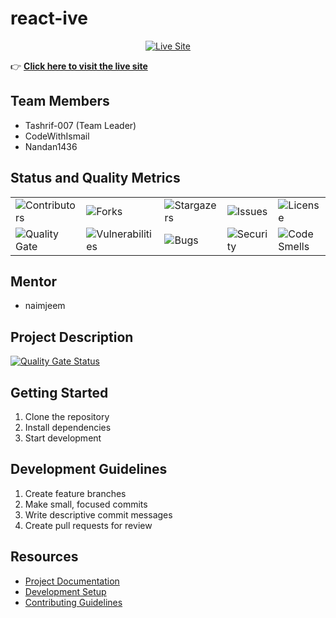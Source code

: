 # react-ive

<p align="center">
  <a href="#">
    <img src="https://img.shields.io/badge/Live_Site-Visit_Now-brightgreen?style=for-the-badge&logo=internet-explorer" alt="Live Site" />
  </a>
</p>

👉 **[Click here to visit the live site](https://react-ive-12.onrender.com)**

## Team Members
- Tashrif-007 (Team Leader)
- CodeWithIsmail
- Nandan1436

## Status and Quality Metrics

<div align="center">
  <table>
    <tr>
      <td><img src="https://img.shields.io/github/contributors/Learnathon-By-Geeky-Solutions/react-ive.svg?style=for-the-badge&color=4C8BF5" alt="Contributors" /></td>
      <td><img src="https://img.shields.io/github/forks/Learnathon-By-Geeky-Solutions/react-ive.svg?style=for-the-badge&color=4C8BF5" alt="Forks" /></td>
      <td><img src="https://img.shields.io/github/stars/Learnathon-By-Geeky-Solutions/react-ive.svg?style=for-the-badge&color=4C8BF5" alt="Stargazers" /></td>
      <td><img src="https://img.shields.io/github/issues/Learnathon-By-Geeky-Solutions/react-ive.svg?style=for-the-badge&color=FF6F61" alt="Issues" /></td>
      <td><img src="https://img.shields.io/github/license/Learnathon-By-Geeky-Solutions/react-ive.svg?style=for-the-badge&color=28A745" alt="License" /></td>
    </tr>
    <tr>
      <td><img src="https://sonarcloud.io/api/project_badges/measure?project=Learnathon-By-Geeky-Solutions_react-ive&metric=alert_status&style=for-the-badge&color=4C8BF5" alt="Quality Gate" /></td>
      <td><img src="https://sonarcloud.io/api/project_badges/measure?project=Learnathon-By-Geeky-Solutions_react-ive&metric=vulnerabilities&style=for-the-badge&color=FF6F61" alt="Vulnerabilities" /></td>
      <td><img src="https://sonarcloud.io/api/project_badges/measure?project=Learnathon-By-Geeky-Solutions_react-ive&metric=bugs&style=for-the-badge&color=FF6F61" alt="Bugs" /></td>
      <td><img src="https://sonarcloud.io/api/project_badges/measure?project=Learnathon-By-Geeky-Solutions_react-ive&metric=security_rating&style=for-the-badge&color=28A745" alt="Security" /></td>
      <td><img src="https://sonarcloud.io/api/project_badges/measure?project=Learnathon-By-Geeky-Solutions_react-ive&metric=code_smells&style=for-the-badge&color=FFA500" alt="Code Smells" /></td>
    </tr>
  </table>
</div>

## Mentor
- naimjeem

## Project Description
[![Quality Gate Status](https://sonarcloud.io/api/project_badges/measure?project=Learnathon-By-Geeky-Solutions_react-ive&metric=alert_status)](https://sonarcloud.io/summary/new_code?id=Learnathon-By-Geeky-Solutions_react-ive)

## Getting Started
1. Clone the repository
2. Install dependencies
3. Start development

## Development Guidelines
1. Create feature branches
2. Make small, focused commits
3. Write descriptive commit messages
4. Create pull requests for review

## Resources
- [Project Documentation](docs/)
- [Development Setup](docs/setup.md)
- [Contributing Guidelines](CONTRIBUTING.md)
